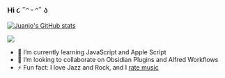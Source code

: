 ### Hi ૮ ˶ᵔ ᵕ ᵔ˶ ა

[![Juanjo's GitHub stats](https://github-readme-stats.vercel.app/api?username=jjdiazo1)](https://github.com/anuraghazra/github-readme-stats)

<image src="https://github-readme-stats.vercel.app/api/top-langs?username=jjdiazo1&layout=compact&show_icons=true" />

- 🌱 I’m currently learning JavaScript and Apple Script
- 👯 I’m looking to collaborate on Obsidian Plugins and Alfred Workflows
- ⚡ Fun fact: I love Jazz and Rock, and I [rate music](https://rateyourmusic.com/~whosjuanjo)
  
<!--

Here are some ideas to get you started:
- 🌱 I’m currently learning ...
- 👯 I’m looking to collaborate on ...
- 🤔 I’m looking for help with ...
- 💬 Ask me about ...
- 📫 How to reach me: ...
- 😄 Pronouns: ...
- ⚡ Fun fact: ...
-->
